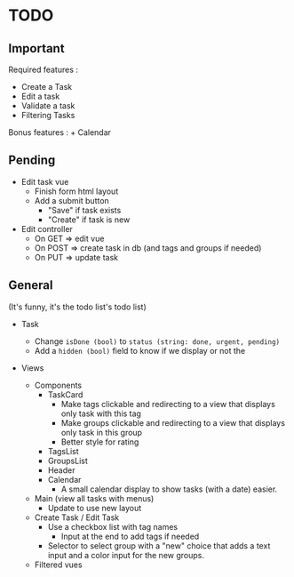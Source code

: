 # TODO
## Important
Required features :
+ Create a Task
+ Edit a task
+ Validate a task
+ Filtering Tasks

Bonus features :
    + Calendar

## Pending
+ Edit task vue
    + Finish form html layout
    + Add a submit button
        + "Save" if task exists
        + "Create" if task is new
+ Edit controller
    + On GET => edit vue
    + On POST => create task in db (and tags and groups if needed)
    + On PUT => update task

## General
(It's funny, it's the todo list's todo list)

+ Task
    + Change `isDone (bool)` to `status (string: done, urgent, pending)`
    + Add a `hidden (bool)` field to know if we display or not the 

+ Views
    + Components
        + TaskCard
            + Make tags clickable and redirecting to a view that displays only task with this tag
            + Make groups clickable and redirecting to a view that displays only task in this group
            + Better style for rating
        + TagsList
        + GroupsList
        + Header
        + Calendar
            + A small calendar display to show tasks (with a date) easier.
    + Main (view all tasks with menus)
        + Update to use new layout
    + Create Task / Edit Task
        + Use a checkbox list with tag names
            + Input at the end to add tags if needed
        + Selector to select group with a "new" choice that adds a text input and a color input for the new groups.
    + Filtered vues